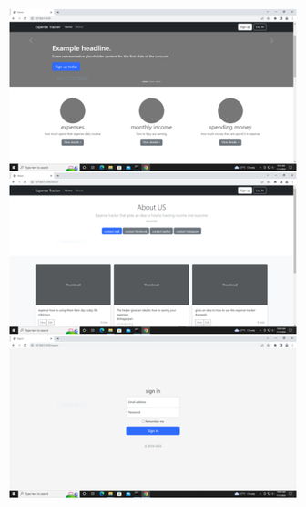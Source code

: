 ![](https://github.com/IBM-EPBL/IBM-Project-25441-1659963561/blob/main/Personal%20Expense%20Tracker/Assessments/M2%20Lead%20(UDHAYAKUMAR%20K)/Assignment2/Expense%20Tracker%20(1)/Expense%20Tracker/Output%20Screenshot/1.PNG)
![](https://github.com/IBM-EPBL/IBM-Project-25441-1659963561/blob/main/Personal%20Expense%20Tracker/Assessments/M2%20Lead%20(UDHAYAKUMAR%20K)/Assignment2/Expense%20Tracker%20(1)/Expense%20Tracker/Output%20Screenshot/2.PNG)
![](https://github.com/IBM-EPBL/IBM-Project-25441-1659963561/blob/main/Personal%20Expense%20Tracker/Assessments/M2%20Lead%20(UDHAYAKUMAR%20K)/Assignment2/Expense%20Tracker%20(1)/Expense%20Tracker/Output%20Screenshot/3.PNG)
